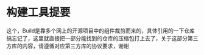 # 构建工具提要

这个，Build是靠多个网上的开源项目中的组件裁剪而来的，具体引用的一下仓库搞忘记了，这里就直接把一部分能找到的仓库的压缩包打上去了，关于这部分第三方库的内容，请遵循对应第三方库的协议要求，谢谢

